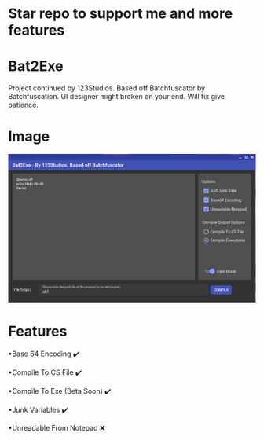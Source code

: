 # Star repo to support me and more features
# Bat2Exe
Project continued by 123Studios. Based off Batchfuscator by Batchfuscation. UI designer might broken on your end. Will fix give patience.

# Image
![alt text](https://github.com/123Studios/bat2exe/blob/main/main.png?raw=true)
# Features
<p>•Base 64 Encoding ✔️</p>
<p>•Compile To CS File ✔️</p>
<p>•Compile To Exe (Beta Soon) ✔️</p>
<p>•Junk Variables ✔️</p>
<p>•Unreadable From Notepad ❌</p>
